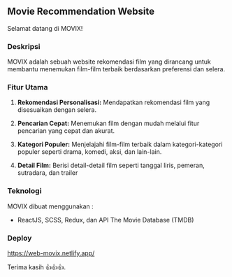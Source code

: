 ## Movie Recommendation Website

Selamat datang di MOVIX!

### Deskripsi

MOVIX adalah sebuah website rekomendasi film yang dirancang untuk membantu menemukan film-film terbaik berdasarkan preferensi dan selera.

### Fitur Utama

1. **Rekomendasi Personalisasi:** Mendapatkan rekomendasi film yang disesuaikan dengan selera.

2. **Pencarian Cepat:** Menemukan film dengan mudah melalui fitur pencarian yang cepat dan akurat.

3. **Kategori Populer:** Menjelajahi film-film terbaik dalam kategori-kategori populer seperti drama, komedi, aksi, dan lain-lain.

4. **Detail Film:** Berisi detail-detail film seperti tanggal liris, pemeran, sutradara, dan trailer

### Teknologi

MOVIX dibuat menggunakan :

- ReactJS, SCSS, Redux, dan API The Movie Database (TMDB)

### Deploy

https://web-movix.netlify.app/


Terima kasih 👍👍👍.
